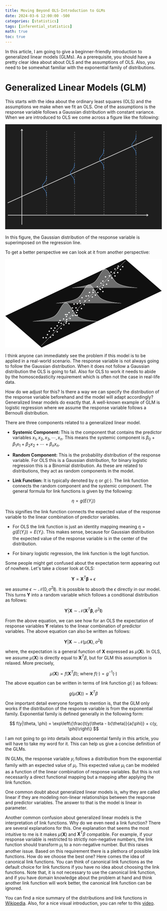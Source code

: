 ```yaml
---
title: Moving Beyond OLS-Introduction to GLMs
date: 2024-03-6 12:00:00 -500
categories: [statistics]
tags: [inferential_statistics]
math: true
toc: true
---
```


In this article, I am going to give a beginner-friendly introduction to generalized linear models (GLMs). As a prerequisite, you should have a pretty clear idea about about OLS and the assumptions of OLS. Also, you need to be somewhat familiar with the exponential family of distributions.

# Generalized Linear Models (GLM) 

This starts with the idea about the ordinary least squares (OLS) and the assumptions we make when we fit an OLS. One of the assumptions is the response variable follows a Gaussian distribution with constant variance. When we are introduced to OLS we come across a figure like the following:

![ols](/assets/img/GLMs/glm1.png)

In this figure, the Gaussian distribution of the response variable is superimposed on the regression line.

To get a better perspective we can look at it from another perspective:

![ols_viz](/assets/img/GLMs/glm2.png)

I think anyone can immediately see the problem if this model is to be applied in a real-world scenario. The response variable is not always going to follow the Gaussian distribution. When it does not follow a Gaussian distribution the OLS is going to fail. Also for OLS to work it needs to abide by the homoscedasticity requirement which is often not the case in real-life data. 

How do we adjust for this? Is there a way we can specify the distribution of the response variable beforehand and the model will adapt accordingly?  Generalized linear models do exactly that. A well-known example of GLM is logistic regression where we assume the response variable follows a Bernoulli distribution.

There are three components related to a generalized linear model.

- <b> Systemic Component: </b> This is the component that contains the predictor variables $x_1,x_2,x_3,\cdots,x_n$. This means the systemic component is $\beta_0+\beta_1x_1+\beta_2x_2+\cdots+\beta_nx_n$.

- <b> Random Component:</b> This is the probability distribution of the response variable. For OLS this is a Gaussian distribution, for binary logistic regression this is a Binomial distribution. As these are related to distributions, they act as random components in the model. 

- <b> Link Function:</b> It is typically denoted by $\eta$ or $g(\cdot)$. The link function connects the random component and the systemic component. The general formula for link functions is given by the following:

$$
\eta=g(E(Y_i))
$$

This signifies the link function connects the expected value of the response variable to the linear combination of predictor variables. 

- For OLS the link function is just an identity mapping meaning $\eta=g(E(Y_i))=E(Y_i)$. This makes sense, because for Gaussian distribution the expected value of the response variable is in the center of the distribution.

- For binary logistic regression, the link function is the logit function. 


Some people might get confused about the expectation term appearing out of nowhere. Let's take a closer look at OLS:

$$
\mathbf{Y}=\mathbf{X}^{T} \mathbf{\beta}+\epsilon
$$

we assume $\epsilon\sim\mathcal{N}(0,\sigma^2\mathbf{I})$. It is possible to absorb the $\epsilon$ directly in our model. This turns $\mathbf{Y}$ into a random variable which follows a conditional distribution as follows:


$$
\mathbf{Y}|\mathbf{X} \sim \mathcal{N}(\mathbf{X}^{T} \mathbf{\beta},\sigma^2\mathbf{I})
$$

From the above equation, we can see how for an OLS the expectation of response variables $\mathbf{Y}$ relates to the linear combination of predictor variables. The above equation can also be written as follows:

$$
\mathbf{Y}|\mathbf{X} \sim \mathcal{N}(\mu(\mathbf{X}),\sigma^2\mathbf{I})
$$

where, the expectation is a general function of $\mathbf{X}$ expressed as $\mu({\mathbf{X}})$. In OLS, we assume $\mu({\mathbf{X}})$ is directly equal to $\mathbf{X}^{T}\beta$, but for GLM this assumption is relaxed. More precisely,

$$
\mu(\mathbf{X})= f(\mathbf{X}^{T}\beta);~\text{where}~f(\cdot)=g^{-1}(\cdot)
$$

The above equation can be written in terms of link function $g(\cdot)$ as follows:


$$
g(\mu(\mathbf{X}))= \mathbf{X}^{T}\beta
$$


One important detail everyone forgets to mention is, that the GLM only works if the distribution of the response variable is from the exponential family. Exponential family is defined generally in the following form: 

$$
f(y|\theta, \phi) = \exp\left\{\frac{t(y)\theta - b(\theta)}{a(\phi)} + c(y, \phi)\right\}
$$

I am not going to go into details about exponential family in this article, you will have to take my word for it. This can help us give a concise definition of the GLMs.

IN GLMs, the response variable $y_i$ follows a distribution from the exponential family with an expected value of $\mu_i$. This expected value  $\mu_i$ can be modeled as a function of the linear combination of response variables. But this is not necessarily a direct functional mapping but a mapping after applying the link function. 

One common doubt about generalized linear models is, why they are called linear if they are modeling non-linear relationships between the response and predictor variables. The answer to that is the model is linear in parameter. 

Another common confusion about generalized linear models is the interpretation of link functions. Why do we even need a link function? There are several explanations for this. One explanation that seems the most intuitive to me is it makes $\mu(\mathbf{X})$ and $\mathbf{X}^{T}\beta$ compatible. For example, if your response variable is restricted to strictly non-negative numbers, the link function should transform $\mu_i$ to a non-negative number. But this raises another issue. Based on this requirement there is a plethora of possible link functions. How do we choose the best one? Here comes the idea of canonical link functions. You can think of canonical link functions as the default choice for link functions if you have no idea about choosing the link functions. Note that, it is not necessary to use the canonical link function, and if you have domain knowledge about the problem at hand and think another link function will work better, the canonical link function can be ignored.


You can find a nice summary of the distributions and link functions in [Wikipedia](https://en.wikipedia.org/wiki/Generalized_linear_model). Also, for a nice visual introduction, you can refer to this [video](https://youtu.be/6Nfv0Xr44y8?list=PLl4b1XM725Oc8g3V9p98UeRTOXoAlGEYw).

